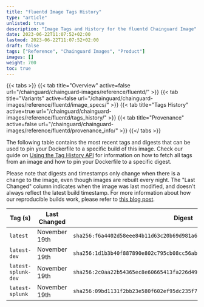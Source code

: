 ```yaml
---
title: "fluentd Image Tags History"
type: "article"
unlisted: true
description: "Image Tags and History for the fluentd Chainguard Image"
date: 2023-06-22T11:07:52+02:00
lastmod: 2023-06-22T11:07:52+02:00
draft: false
tags: ["Reference", "Chainguard Images", "Product"]
images: []
weight: 700
toc: true
---
```


{{< tabs >}}
{{< tab title="Overview" active=false url="/chainguard/chainguard-images/reference/fluentd/" >}}
{{< tab title="Variants" active=false url="/chainguard/chainguard-images/reference/fluentd/image_specs/" >}}
{{< tab title="Tags History" active=true url="/chainguard/chainguard-images/reference/fluentd/tags_history/" >}}
{{< tab title="Provenance" active=false url="/chainguard/chainguard-images/reference/fluentd/provenance_info/" >}}
{{</ tabs >}}

The following table contains the most recent tags and digests that can be used to pin your Dockerfile to a specific build of this image. Check our guide on [Using the Tag History API](/chainguard/chainguard-images/using-the-tag-history-api/) for information on how to fetch all tags from an image and how to pin your Dockerfile to a specific digest.

Please note that digests and timestamps only change when there is a change to the image, even though images are rebuilt every night. The "Last Changed" column indicates when the image was last modified, and doesn't always reflect the latest build timestamp. For more information about how our reproducible builds work, please refer to [this blog post](https://www.chainguard.dev/unchained/reproducing-chainguards-reproducible-image-builds).

| Tag (s)              | Last Changed  | Digest                                                                    |
|----------------------|---------------|---------------------------------------------------------------------------|
|  `latest`            | November 19th | `sha256:f6a4402d58eee84b11d63c20b69d981a6f0d5e4caadc7e3f134d9ab9fab348a7` |
|  `latest-dev`        | November 19th | `sha256:1d1b3b40f887890e802c795cb08cc56ab2014f908a7e157dab3dd7ab6306f9f0` |
|  `latest-splunk-dev` | November 19th | `sha256:2c0aa22b54365ec8e60665413fa226d497f7a5427f336fb17dee42f05fc51659` |
|  `latest-splunk`     | November 19th | `sha256:09bd1131f2bb23e580f602ef95dc235f7601732854210cea3989ab691212faf1` |

